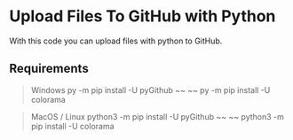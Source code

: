 # Upload Files To GitHub with Python
With this code you can upload files with python to GitHub.

## Requirements
> Windows
py -m pip install -U pyGithub
~~                              ~~
py -m pip install -U colorama


> MacOS / Linux
python3 -m pip install -U pyGithub
~~                                    ~~
python3 -m pip install -U colorama
